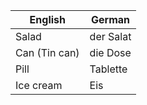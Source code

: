| English | German |
|---------|--------|
| Salad | der Salat |
| Can (Tin can) | die Dose |
| Pill | Tablette |
| Ice cream | Eis |
